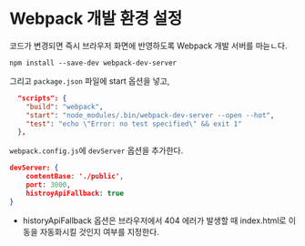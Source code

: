 # Webpack 개발 환경 설정

코드가 변경되면 즉시 브라우저 화면에 반영하도록 Webpack 개발 서버를 마늗ㄴ다.

`npm install --save-dev webpack-dev-server`

그리고 `package.json` 파일에 start 옵션을 넣고,

```json
  "scripts": {
    "build": "webpack",
    "start": "node_modules/.bin/webpack-dev-server --open --hot",
    "test": "echo \"Error: no test specified\" && exit 1"
  },
```

`webpack.config.js`에 `devServer` 옵션을 추가한다.

```json
devServer: {
    contentBase: './public',
    port: 3000,
    histroyApiFallback: true
}
```

* historyApiFallback 옵션은 브라우저에서 404 에러가 발생할 때 index.html로 이동을 자동화시킬 것인지 여부를 지정한다.